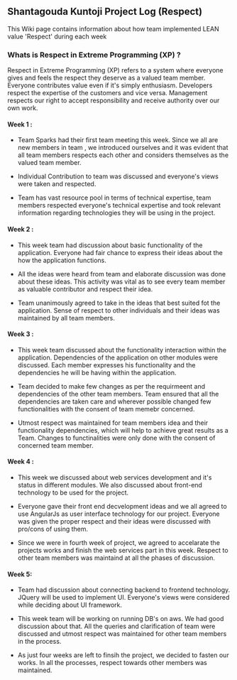 ## Shantagouda Kuntoji Project Log (Respect) 

This Wiki page contains information about how team implemented LEAN value 'Respect' during each week

### Whats is Respect in Extreme Programming (XP) ? 
Respect in Extreme Programming (XP) refers to a system where everyone gives and feels the respect they deserve as a valued team member. Everyone contributes value even if it's simply enthusiasm. Developers respect the expertise of the customers and vice versa. Management respects our right to accept responsibility and receive authority over our own work.

#### Week 1 : 
* Team Sparks had their first team meeting this week. Since we all are new members in team , we introduced ourselves and it was evident that all team members respects each other and considers themselves as the valued team member.

* Individual Contribution to team was discussed and everyone's views were taken and respected.

* Team has vast resource pool in terms of technical expertise, team members respected everyone's technical expertise and took relevant information regarding technologies they will be using in the project.

#### Week 2 :
* This week team had discussion about basic functionality of the application.  Everyone had fair chance to express their ideas about the how the application functions.

* All the ideas were heard from team and elaborate discussion was done about these ideas. This activity was vital as to see every team member as valuable contributor and respect their idea.

* Team unanimously agreed to take in the ideas that best suited fot the application. Sense of respect to other individuals and their ideas was maintained by all team members.

#### Week 3 :
* This week team discussed about the functionality interaction within the application. Dependencies of the application on other modules were discussed. Each member expresses his functionality and the dependencies he will be having within the application.

* Team decided to make few changes as per the requirmeent and dependencies of the other team members. Team ensured that all the dependencies are taken care and wherever possible changed few functionalities with the consent of team memebr concerned.

* Utmost respect was maintained for team members idea and their functionality dependencies, which will help to achieve great results as a Team. Changes to functinalities were only done with the consent of concerned team member.

#### Week 4 :
* This week we discussed about web services development and it's status in different modules. We also discussed about front-end technology to be used for the project.

* Everyone gave their front end decvelopment ideas and we all agreed to use AngularJs as user interface technology for our project. Everyone was given the proper respect and their ideas were discussed with pro/cons of using them.

* Since we were in fourth week of project, we agreed to accelarate the projects works and finish the web services part in this week. Respect to other team members was maintaind at all the phases of discussion.

#### Week 5:
* Team had discussion about connecting backend to frontend technology. JQuery will be used to implement UI. Everyone's views were considered while deciding about UI framework.

* This week team will be working on running DB's on aws. We had good discussion about that. All the queries and clarification of team were discussed and utmost respect was maintained for other team members in the process.

* As just four weeks are left to finsih the project, we decided to fasten our works. In all the processes, respect towards other members was maintained.
